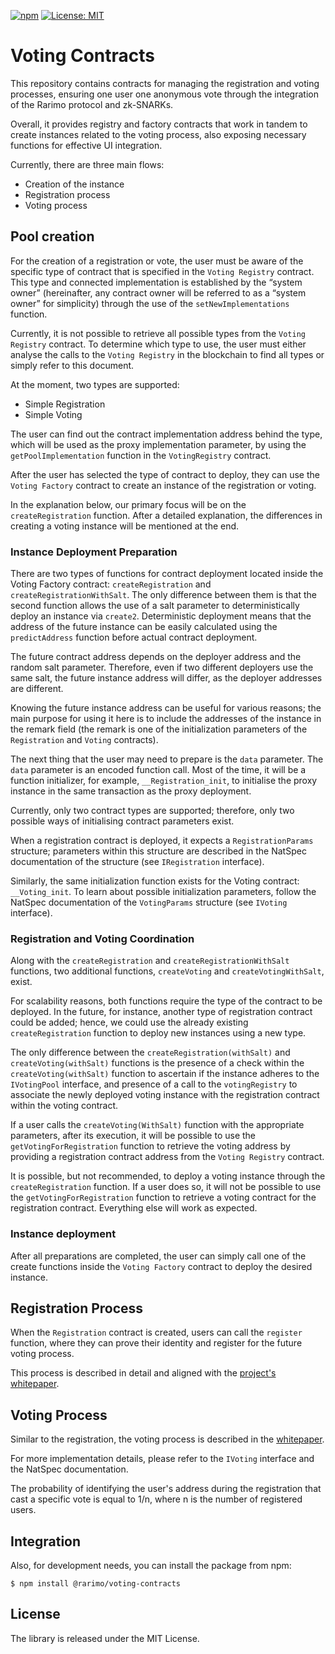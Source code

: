 
[![npm](https://img.shields.io/npm/v/@rarimo/voting-contracts.svg)](https://www.npmjs.com/package/@rarimo/voting-contracts)
[![License: MIT](https://img.shields.io/badge/License-MIT-yellow.svg)](https://opensource.org/licenses/MIT)

# Voting Contracts

This repository contains contracts for managing the registration and voting processes, ensuring one user one anonymous 
vote through the integration of the Rarimo protocol and zk-SNARKs.

Overall, it provides registry and factory contracts that work in tandem to create instances related to the voting process, 
also exposing necessary functions for effective UI integration.

Currently, there are three main flows:
* Creation of the instance
* Registration process
* Voting process

## Pool creation

For the creation of a registration or vote, the user must be aware of the specific type of contract that is specified in 
the `Voting Registry` contract. This type and connected implementation is established by the “system owner” (hereinafter, 
any contract owner will be referred to as a “system owner” for simplicity) through the use of the `setNewImplementations` function. 

Currently, it is not possible to retrieve all possible types from the `Voting Registry` contract.
To determine which type to use, the user must either analyse the calls to the `Voting Registry` in the blockchain to find 
all types or simply refer to this document.

At the moment, two types are supported:
* Simple Registration
* Simple Voting

The user can find out the contract implementation address behind the type, which will be used as the proxy implementation 
parameter, by using the `getPoolImplementation` function in the `VotingRegistry` contract.

After the user has selected the type of contract to deploy, they can use the `Voting Factory` contract to create an instance of the registration or voting.

In the explanation below, our primary focus will be on the `createRegistration` function. After a detailed explanation, 
the differences in creating a voting instance will be mentioned at the end.

### Instance Deployment Preparation

There are two types of functions for contract deployment located inside the Voting Factory contract: `createRegistration` and `createRegistrationWithSalt`.
The only difference between them is that the second function allows the use of a salt parameter to deterministically deploy 
an instance via `create2`. Deterministic deployment means that the address of the future instance can be easily calculated 
using the `predictAddress` function before actual contract deployment.

The future contract address depends on the deployer address and the random salt parameter. Therefore, even if two different 
deployers use the same salt, the future instance address will differ, as the deployer addresses are different.

Knowing the future instance address can be useful for various reasons; the main purpose for using it here is to include 
the addresses of the instance in the remark field (the remark is one of the initialization parameters of the `Registration` and `Voting` contracts).

The next thing that the user may need to prepare is the `data` parameter. The `data` parameter is an encoded function call. 
Most of the time, it will be a function initializer, for example, `__Registration_init`, to initialise the proxy instance 
in the same transaction as the proxy deployment.

Currently, only two contract types are supported; therefore, only two possible ways of initialising contract parameters exist.

When a registration contract is deployed, it expects a `RegistrationParams` structure; parameters within this structure 
are described in the NatSpec documentation of the structure (see `IRegistration` interface).

Similarly, the same initialization function exists for the Voting contract: `__Voting_init`. To learn about possible 
initialization parameters, follow the NatSpec documentation of the `VotingParams` structure (see `IVoting` interface).

### Registration and Voting Coordination

Along with the `createRegistration` and `createRegistrationWithSalt` functions, two additional functions, `createVoting` and `createVotingWithSalt`, exist.

For scalability reasons, both functions require the type of the contract to be deployed. In the future, for instance, 
another type of registration contract could be added; hence, we could use the already existing `createRegistration` function 
to deploy new instances using a new type.

The only difference between the `createRegistration(withSalt)` and `createVoting(withSalt)` functions is the presence of a 
check within the `createVoting(withSalt)` function to ascertain if the instance adheres to the `IVotingPool` interface, 
and presence of a call to the `votingRegistry` to associate the newly deployed voting instance with the registration contract 
within the voting contract.

If a user calls the `createVoting(WithSalt)` function with the appropriate parameters, after its execution, it will be 
possible to use the `getVotingForRegistration` function to retrieve the voting address by providing a registration contract address from the `Voting Registry` contract.

It is possible, but not recommended, to deploy a voting instance through the `createRegistration` function. 
If a user does so, it will not be possible to use the `getVotingForRegistration` function to retrieve a voting contract 
for the registration contract. Everything else will work as expected.

### Instance deployment

After all preparations are completed, the user can simply call one of the create functions inside the `Voting Factory` contract to deploy the desired instance.

## Registration Process

When the `Registration` contract is created, users can call the `register` function, where they can prove their identity 
and register for the future voting process.

This process is described in detail and aligned with the [project's whitepaper](https://freedomtool.org/#/doc).

## Voting Process

Similar to the registration, the voting process is described in the [whitepaper](https://freedomtool.org/#/doc).

For more implementation details, please refer to the `IVoting` interface and the NatSpec documentation.

The probability of identifying the user's address during the registration that cast a specific vote is equal to 1/n, 
where n is the number of registered users.

## Integration

Also, for development needs, you can install the package from npm:

```console
$ npm install @rarimo/voting-contracts
```

## License

The library is released under the MIT License.
